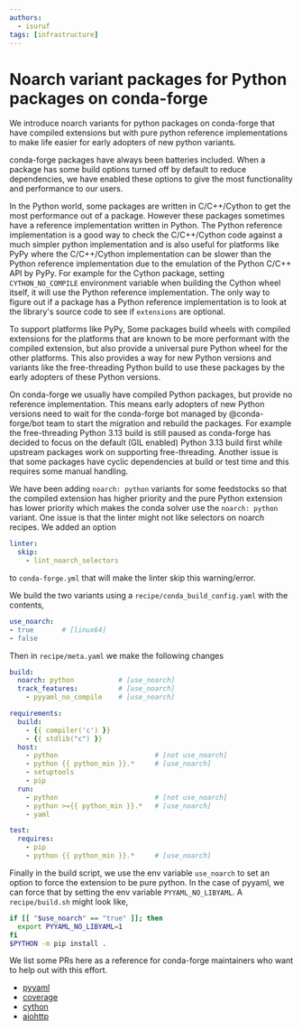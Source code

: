 ```yaml
---
authors:
  - isuruf
tags: [infrastructure]
---
```


# Noarch variant packages for Python packages on conda-forge

We introduce noarch variants for python packages on conda-forge
that have compiled extensions but with pure python reference
implementations to make life easier for early adopters of
new python variants.

<!-- truncate -->

conda-forge packages have always been batteries included. When
a package has some build options turned off by default to reduce
dependencies, we have enabled these options to give the most
functionality and performance to our users.

In the Python world, some packages are written in C/C++/Cython
to get the most performance out of a package. However these packages
sometimes have a reference implementation written in Python. The Python
reference implementation is a good way to check the C/C++/Cython
code against a much simpler python implementation and is also
useful for platforms like PyPy where the C/C++/Cython implementation
can be slower than the Python reference implementation due to the
emulation of the Python C/C++ API by PyPy. For example for the Cython
package, setting `CYTHON_NO_COMPILE` environment variable
when building the Cython wheel itself, it will use the Python reference
implementation. The only way to figure out if a package has a Python
reference implementation is to look at the library's source code
to see if `extensions` are optional.

To support platforms like PyPy, Some packages build wheels with
compiled extensions for the platforms that are
known to be more performant with the compiled extension, but also
provide a universal pure Python wheel for the other platforms.
This also provides a way for new Python versions and variants
like the free-threading Python build to use these packages by the
early adopters of these Python versions.

On conda-forge we usually have compiled Python packages, but provide
no reference implementation. This means early adopters of new Python
versions need to wait for the conda-forge bot managed by @conda-forge/bot
team to start the migration and rebuild the packages. For example the
free-threading Python 3.13 build is still paused as
conda-forge has decided to focus on the default (GIL enabled)
Python 3.13 build first while upstream packages work on
supporting free-threading.
Another issue is that some packages have cyclic dependencies at build
or test time and this requires some manual handling.

We have been adding `noarch: python` variants for some feedstocks
so that the compiled extension has higher priority and the pure
Python extension has lower priority which makes the conda solver
use the `noarch: python` variant. One issue is that the linter
might not like selectors on noarch recipes. We added an option

```yaml
linter:
  skip:
    - lint_noarch_selectors
```

to `conda-forge.yml` that will make the linter skip this warning/error.

We build the two variants using a `recipe/conda_build_config.yaml`
with the contents,

```yaml
use_noarch:
- true       # [linux64]
- false
```

Then in `recipe/meta.yaml` we make the following changes
```yaml
build:
  noarch: python           # [use_noarch]
  track_features:          # [use_noarch]
    - pyyaml_no_compile    # [use_noarch]

requirements:
  build:
    - {{ compiler('c') }}
    - {{ stdlib("c") }}
  host:
    - python                        # [not use_noarch]
    - python {{ python_min }}.*     # [use_noarch]
    - setuptools
    - pip
  run:
    - python                        # [not use_noarch]
    - python >={{ python_min }}.*   # [use_noarch]
    - yaml

test:
  requires:
    - pip
    - python {{ python_min }}.*     # [use_noarch]
```

Finally in the build script, we use the env variable `use_noarch`
to set an option to force the extension to be pure python.
In the case of pyyaml, we can force that by setting the env variable
`PYYAML_NO_LIBYAML`. A `recipe/build.sh` might look like,

```bash
if [[ "$use_noarch" == "true" ]]; then
  export PYYAML_NO_LIBYAML=1
fi
$PYTHON -m pip install .
```

We list some PRs here as a reference for conda-forge maintainers who
want to help out with this effort.

- [pyyaml](https://github.com/conda-forge/pyyaml-feedstock/pull/55)
- [coverage](https://github.com/conda-forge/coverage-feedstock/pull/123)
- [cython](https://github.com/conda-forge/cython-feedstock/pull/147)
- [aiohttp](https://github.com/conda-forge/aiohttp-feedstock/pull/99)

